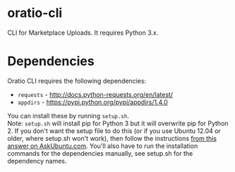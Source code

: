 # oratio-cli
CLI for Marketplace Uploads. It requires Python 3.x.

# Dependencies

Oratio CLI requires the following dependencies:

 - `requests` - http://docs.python-requests.org/en/latest/
 - `appdirs` - https://pypi.python.org/pypi/appdirs/1.4.0

You can install these by running `setup.sh`.  
Note: `setup.sh` will install pip for Python 3 but it will overwrite pip for Python 2. If you don't want the setup file to do this (or if you use Ubuntu 12.04 or older, where setup.sh won't work), then follow the instructions [from this answer on AskUbuntu.com](http://askubuntu.com/a/412179/282856). You'll also have to run the installation commands for the dependencies manually, see setup.sh for the dependency names.
